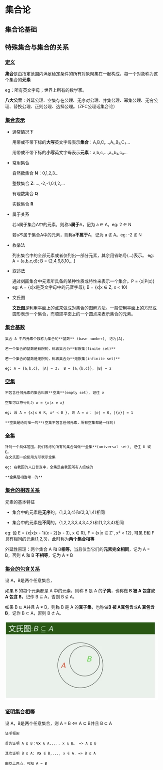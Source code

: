 # 集合论

## 集合论基础

## 特殊集合与集合的关系

### [定义](#定义)

**集合**是由指定范围内满足给定条件的所有对象聚集在一起构成，每一个对象称为这个集合的**元素**
  
eg：所有英文字母；世界上所有的数学家。

**八大公里**：外延公理、空集存在公理、无序对公理、并集公理、幂集公理、无穷公理、替换公理、正则公理、选择公理。（ZFC公理话集合论）

### [集合表示](#集合表示)

- 通常情况下

    用带或不带下标的**大写**英文字母表示**集合**：A,B,C,...,A₁,B₂,C₃...

    用带或不带下标的**小写**英文字母表示**元素**：a,b,c,...,a₁,b₂,c₃...

- 常用集合

    自然数集合 **N**：0,1,2,3...

    整数集合 **Z**: ...,-2,-1,0,1,2,...

    有理数集合 **Q**

    实数集合 **R**

- 属于关系

    若a属于集合A中的元素，则称a**属于**A，记为 a ∈ A。eg: 2 ∈ N

    若a不属于集合A中的元素，则称a**不属于**A，记为 a ∉ A。eg: -2 ∉ N

- 枚举法

    列出集合中的全部元素或者仅列出一部分元素，其余用省略号(...)表示。
    eg: A = {a,b,c,d}; B = {2,4,6,8,10,...}

- 叙述法

    通过刻画集合中元素所具备的某种性质或特性来表示一个集合。P = {x|P(x)}
    eg: A = {x|x是英文字母中的元音字母}; B = {x|x ∈ Z, x < 10}

- 文氏图

    **文氏图**是利用平面上的点来做成对集合的图解方法。一般使用平面上的方形或圆形表示一个集合，而顺颂平面上的一个圆点来表示集合的元素。

### [集合基数](#集合基数)

    集合 A 中的元素个数称为集合的**基数** (base number), 记为|A|。
    
    若一个集合的基数是有限的，称该集合为**有限集(finite set)**

    若一个集合的基数是无限的，称该集合为**无限集(infinite set)**

    eg: A = {a,b,c}, |A| = 3;  B = {a,{b,c}}, |B| = 2

### [空集](#空集)

    不包含任何元素的集合叫做**空集**(empty set), 记住 ∅

    空集可以符号化为 ∅ = {x|x ≠ x}

    eg: 设 A = {x|x ∈ R, x² < 0 }, 则 A = ∅； |∅| = 0, |{∅}| = 1

    **空集是绝对唯一的**(空集不包含任何元素，所有空集都是一样的)

### [全集](#全集)

    针对一个具体范围，我们考虑的所有的集合叫做**全集**(universal set), 记住 U 或 E。
    在文氏图一般使用方形表示全集

    eg: 在我国的人口普查中，全集是由我国所有人组成的

    **全集是相当唯一的**

### [集合的相等关系](#集合的相等关系)

元素的基本特征

- 集合中的元素是**无序**的。{1,2,3,4}和{2,3,1,4}相同

- 集合中的元素是**不同**的。{1,2,2,3,3,4,3,4,2}和{1,2,3,4}相同

eg: 设 E = {x|x(x - 1)(x - 2)(x - 3), x ∈ R}, F = {x|x ∈ Z⁺, x² < 12},
    可见 E和 F具有相同的元素{1,2,3}，此时称为**两个集合相等**

外延性原理：两个集合 A 和 B**相等**，当且仅当它们的**元素完全相同**，记为 A = B，否则 A 和 B **不相等**，记为 A ≠ B

### [集合的包含关系](#集合的包含关系)

设 A，B是两个任意集合，

如果 B 的每个元素都是 A 中的元素，则称 B 是 A 的**子集**，也称做 **B 被 A 包含**或**A 包含 B**，记作 B ⊆ A，否则 B ⊈ A。

如果 B ⊆ A并且 A ≠ B，则称 B 是 A 的**真子集**，也称做**B 被 A真包含**或**A 真包含 B**，记作 B ⊂ A，否则 B ⊄ A。

![文氏图](https://github.com/Buzhifanji/CS-Notes/blob/main/assets/javascript/image/set-include.png)

### [证明集合相等](#证明集合相等)

设 A，B是两个任意集合，则 A = B <=> A ⊆ B并且 B ⊆ A

    证明框架

    首先证明 A ⊆ B：∀𝘅 ∈ A,..., x ∈ B。 => A ⊆ B

    其次证明 B ⊆ A: ∀𝘅 ∈ B,..., x ∈ A. => B ⊆ A

    由以上两点，可知 A = B
